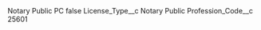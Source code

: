 <?xml version="1.0" encoding="UTF-8"?>
<CustomMetadata xmlns="http://soap.sforce.com/2006/04/metadata" xmlns:xsi="http://www.w3.org/2001/XMLSchema-instance" xmlns:xsd="http://www.w3.org/2001/XMLSchema">
    <label>Notary Public PC</label>
    <protected>false</protected>
    <values>
        <field>License_Type__c</field>
        <value xsi:type="xsd:string">Notary Public</value>
    </values>
    <values>
        <field>Profession_Code__c</field>
        <value xsi:type="xsd:string">25601</value>
    </values>
</CustomMetadata>
